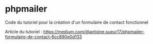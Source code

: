 # phpmailer

Code du tutoriel pour la création d'un formulaire de contact fonctionnel

Article du tutoriel : https://medium.com/@antoine.sueur17/phpmailer-formulaire-de-contact-6cc890e0d133
